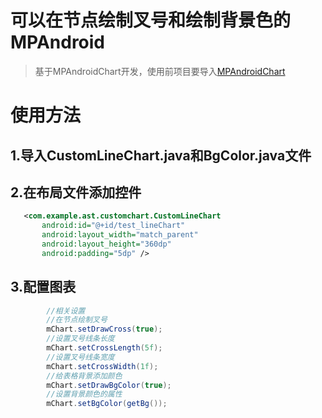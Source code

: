 # 可以在节点绘制叉号和绘制背景色的MPAndroid

> 基于MPAndroidChart开发，使用前项目要导入[MPAndroidChart](https://github.com/PhilJay/MPAndroidChart)

# 使用方法

## 1.导入CustomLineChart.java和BgColor.java文件

## 2.在布局文件添加控件
 ```xml 
    <com.example.ast.customchart.CustomLineChart
        android:id="@+id/test_lineChart"
        android:layout_width="match_parent"
        android:layout_height="360dp"
        android:padding="5dp" />
```
## 3.配置图表

```java
        //相关设置
        //在节点绘制叉号
        mChart.setDrawCross(true);
        //设置叉号线条长度
        mChart.setCrossLength(5f);
        //设置叉号线条宽度
        mChart.setCrossWidth(1f);
        //给表格背景添加颜色
        mChart.setDrawBgColor(true);
        //设置背景颜色的属性
        mChart.setBgColor(getBg());
```



